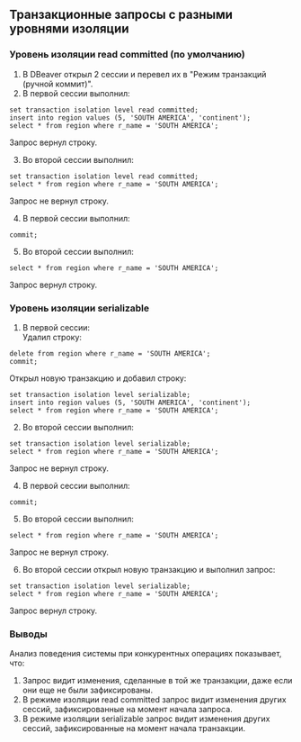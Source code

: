 ## Транзакционные запросы с разными уровнями изоляции ##   
   
### Уровень изоляции read committed (по умолчанию) ###   

1. В DBeaver открыл 2 сессии и перевел их в "Режим транзакций (ручной коммит)".
2. В первой сессии выполнил:
```
set transaction isolation level read committed;
insert into region values (5, 'SOUTH AMERICA', 'continent');
select * from region where r_name = 'SOUTH AMERICA';
```
Запрос вернул строку.
   
3. Во второй сессии выполнил:
```
set transaction isolation level read committed;
select * from region where r_name = 'SOUTH AMERICA';
```
Запрос не вернул строку.
   
4. В первой сессии выполнил:   
```
commit;
```
   
5. Во второй сессии выполнил:   
```
select * from region where r_name = 'SOUTH AMERICA';
```
Запрос вернул строку.   

   
### Уровень изоляции serializable ###   

1. В первой сессии:   
Удалил строку:   
```
delete from region where r_name = 'SOUTH AMERICA';
commit;
```
Открыл новую транзакцию и добавил строку:   
```
set transaction isolation level serializable;
insert into region values (5, 'SOUTH AMERICA', 'continent');
select * from region where r_name = 'SOUTH AMERICA';
```
2. Во второй сессии выполнил:
```
set transaction isolation level serializable;
select * from region where r_name = 'SOUTH AMERICA';
```
Запрос не вернул строку.
   
4. В первой сессии выполнил:   
```
commit;
```
   
5. Во второй сессии выполнил:   
```
select * from region where r_name = 'SOUTH AMERICA';
```
Запрос не вернул строку. 
   
6. Во второй сессии открыл новую транзакцию и выполнил запрос:   
```
set transaction isolation level serializable;
select * from region where r_name = 'SOUTH AMERICA';
```
Запрос вернул строку.

### Выводы ###   
Анализ поведения системы при конкурентных операциях показывает, что:
1. Запрос видит изменения, сделанные в той же транзакции, даже если они еще не были зафиксированы.
2. В режиме изоляции read committed запрос видит изменения других сессий, зафиксированные на момент начала запроса.
3. В режиме изоляции serializable запрос видит изменения других сессий, зафиксированные на момент начала транзакции.
